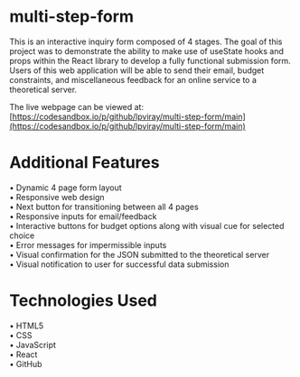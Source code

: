 # multi-step-form
This is an interactive inquiry form composed of 4 stages. The goal of this project was to demonstrate the ability to make use of useState hooks and props within the React library to develop a fully functional submission form. Users of this web application will be able to send their email, budget constraints, and miscellaneous feedback for an online service to a theoretical server.<br>

The live webpage can be viewed at: [https://codesandbox.io/p/github/lpviray/multi-step-form/main](https://codesandbox.io/p/github/lpviray/multi-step-form/main)

# Additional Features
 • Dynamic 4 page form layout<br/>
 • Responsive web design<br/>
 • Next button for transitioning between all 4 pages<br/>
 • Responsive inputs for email/feedback<br/>
 • Interactive buttons for budget options along with visual cue for selected choice<br/>
 • Error messages for impermissible inputs<br/>
 • Visual confirmation for the JSON submitted to the theoretical server<br/>
 • Visual notification to user for successful data submission<br/>

 # Technologies Used
 • HTML5<br/>
 • CSS<br/>
 • JavaScript<br/>
 • React<br/>
 • GitHub<br/>
